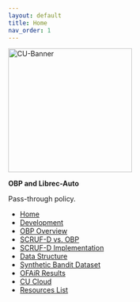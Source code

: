 ```yaml
---
layout: default
title: Home
nav_order: 1
---
```


<img src='https://www.colorado.edu/profiles/express/themes/ucb/images/cu-boulder-logo-text-black.svg' width='250' alt='CU-Banner'>

**OBP and Librec-Auto**

Pass-through policy.

- [Home](index)
- [Development](03-projects)
- [OBP Overview](04-obp-scruf)
- [SCRUF-D vs. OBP](05-scruf-d)
- [SCRUF-D Implementation](06-implementation)
- [Data Structure](07-data-structure)
- [Synthetic Bandit Dataset](08-slate)
- [OFAiR Results](09-OFAiR)
- [CU Cloud](11-cloud)
- [Resources List](12-resources)
